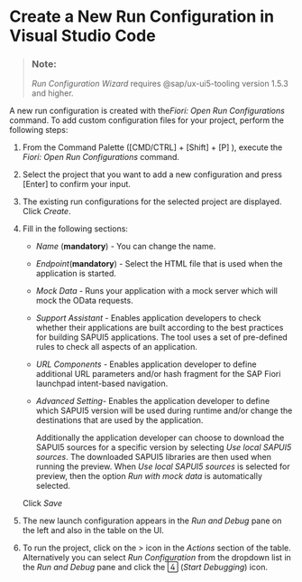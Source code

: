<!-- loio3b1f37edf22c4d3dbc14472d6dcb6e2a -->

<link rel="stylesheet" type="text/css" href="../css/sap-icons.css"/>

# Create a New Run Configuration in Visual Studio Code

> ### Note:  
> *Run Configuration Wizard* requires @sap/ux-ui5-tooling version 1.5.3 and higher.

A new run configuration is created with the*Fiori: Open Run Configurations* command. To add custom configuration files for your project, perform the following steps:

1.  From the Command Palette \([CMD/CTRL\] + [Shift\] + [P\] \), execute the *Fiori: Open Run Configurations* command.
2.  Select the project that you want to add a new configuration and press [Enter\] to confirm your input.
3.  The existing run configurations for the selected project are displayed. Click *Create*.
4.  Fill in the following sections:

    -   *Name* \(**mandatory**\) - You can change the name.
    -   *Endpoint*\(**mandatory**\) - Select the HTML file that is used when the application is started.
    -   *Mock Data* - Runs your application with a mock server which will mock the OData requests.
    -   *Support Assistant* - Enables application developers to check whether their applications are built according to the best practices for building SAPUI5 applications. The tool uses a set of pre-defined rules to check all aspects of an application.
    -   *URL Components* - Enables application developer to define additional URL parameters and/or hash fragment for the SAP Fiori launchpad intent-based navigation.
    -   *Advanced Setting*- Enables the application developer to define which SAPUI5 version will be used during runtime and/or change the destinations that are used by the application.

        Additionally the application developer can choose to download the SAPUI5 sources for a specific version by selecting *Use local SAPUI5 sources*. The downloaded SAPUI5 libraries are then used when running the preview. When *Use local SAPUI5 sources* is selected for preview, then the option *Run with mock data* is automatically selected.


    Click *Save*

5.  The new launch configuration appears in the *Run and Debug* pane on the left and also in the table on the UI.
6.  To run the project, click on the \> icon in the *Actions* section of the table. Alternatively you can select *Run Configuration* from the dropdown list in the *Run and Debug* pane and click the <span class="SAP-icons-V5"></span> \(*Start Debugging*\) icon.

